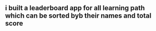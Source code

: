 ## i built a leaderboard app for all learning path which can be sorted byb their names and total score
